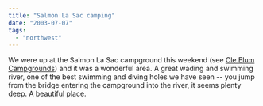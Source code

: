```yaml
---
title: "Salmon La Sac camping"
date: "2003-07-07"
tags: 
  - "northwest"
---
```


We were up at the Salmon La Sac campground this weekend (see [Cle Elum Campgrounds](http://www.fs.fed.us/r6/wenatchee/recreate/camping/clecg.htm "Cle Elum Campgrounds")) and it was a wonderful area. A great wading and swimming river, one of the best swimming and diving holes we have seen -- you jump from the bridge entering the campground into the river, it seems plenty deep. A beautiful place.
